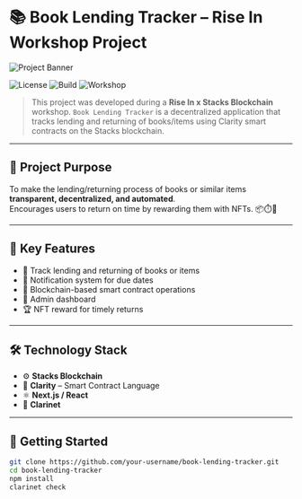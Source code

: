 
# 📚 Book Lending Tracker – Rise In Workshop Project

![Project Banner](https://via.placeholder.com/1200x400?text=Book+Lending+Tracker+%7C+Stacks+Workshop)

![License](https://img.shields.io/badge/license-MIT-green.svg)
![Build](https://img.shields.io/badge/build-passing-brightgreen.svg)
![Workshop](https://img.shields.io/badge/Workshop-RiseIn-blue.svg)

> This project was developed during a **Rise In x Stacks Blockchain** workshop. `Book Lending Tracker` is a decentralized application that tracks lending and returning of books/items using Clarity smart contracts on the Stacks blockchain.

---

## 🎯 Project Purpose

To make the lending/returning process of books or similar items **transparent, decentralized, and automated**.  
Encourages users to return on time by rewarding them with NFTs. 📦⏱️🎁

---

## 🧩 Key Features

- 📖 Track lending and returning of books or items
- 📅 Notification system for due dates
- 🧠 Blockchain-based smart contract operations
- 🧾 Admin dashboard
- 🏆 NFT reward for timely returns

---

## 🛠️ Technology Stack

- ⚙️ **Stacks Blockchain**
- 🧠 **Clarity** – Smart Contract Language
- ⚛️ **Next.js / React**
- 🧪 **Clarinet**

---

## 🚀 Getting Started

```bash
git clone https://github.com/your-username/book-lending-tracker.git
cd book-lending-tracker
npm install
clarinet check
